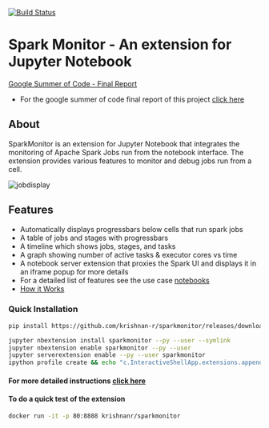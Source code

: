 [![Build Status](https://travis-ci.org/krishnan-r/sparkmonitor.svg?branch=master)](https://travis-ci.org/krishnan-r/sparkmonitor)
# Spark Monitor - An extension for Jupyter Notebook

[Google Summer of Code - Final Report](https://krishnan-r.github.io/sparkmonitor/) 
- For the google summer of code final report of this project [click here](https://krishnan-r.github.io/sparkmonitor/)  

## About
SparkMonitor is an extension for Jupyter Notebook that integrates the monitoring of Apache Spark Jobs run from the notebook interface. The extension provides various features to monitor and debug jobs run from a cell.

![jobdisplay](https://user-images.githubusercontent.com/6822941/28491063-1242eb42-6f07-11e7-8a57-abb96819ab0e.gif)

## Features
* Automatically displays progressbars below cells that run spark jobs
* A table of jobs and stages with progressbars
* A timeline which shows jobs, stages, and tasks
* A graph showing number of active tasks & executor cores vs time
* A notebook server extension that proxies the Spark UI and displays it in an iframe popup for more details
* For a detailed list of features see the use case [notebooks]()
* [How it Works]()

### Quick Installation 
```bash 
pip install https://github.com/krishnan-r/sparkmonitor/releases/download/v0.0.1/sparkmonitor.tar.gz #Use latest version as in github releases

jupyter nbextension install sparkmonitor --py --user --symlink 
jupyter nbextension enable sparkmonitor --py --user            
jupyter serverextension enable --py --user sparkmonitor
ipython profile create && echo "c.InteractiveShellApp.extensions.append('sparkmonitor')" >>  $(ipython profile locate default)/ipython_kernel_config.py
```
#### For more detailed instructions [click here]()
#### To do a quick test of the extension
```bash
docker run -it -p 80:8888 krishnanr/sparkmonitor
```